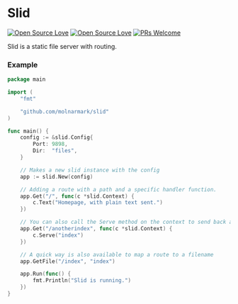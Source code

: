 # Slid
[![Open Source Love](https://badges.frapsoft.com/os/v1/open-source.svg?v=102)](https://github.com/ellerbrock/open-source-badge/)
[![Open Source Love](https://badges.frapsoft.com/os/mit/mit.svg?v=102)](https://github.com/ellerbrock/open-source-badge/)
[![PRs Welcome](https://img.shields.io/badge/PRs-welcome-brightgreen.svg?style=flat-square)](http://makeapullrequest.com)

Slid is a static file server with routing.


### Example

```go
package main

import (
	"fmt"

	"github.com/molnarmark/slid"
)

func main() {
	config := &slid.Config{
		Port: 9898,
		Dir:  "files",
	}

	// Makes a new slid instance with the config
	app := slid.New(config)

	// Adding a route with a path and a specific handler function.
	app.Get("/", func(c *slid.Context) {
		c.Text("Homepage, with plain text sent.")
	})

	// You can also call the Serve method on the context to send back a file.
	app.Get("/anotherindex", func(c *slid.Context) {
		c.Serve("index")
	})

	// A quick way is also available to map a route to a filename
	app.GetFile("/index", "index")

	app.Run(func() {
		fmt.Println("Slid is running.")
	})
}
```





